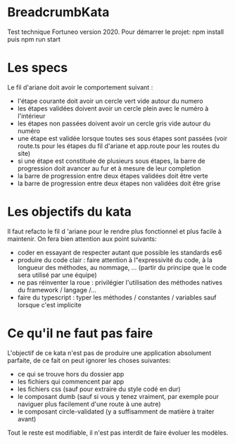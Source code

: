 # BreadcrumbKata

Test technique Fortuneo version 2020.
Pour démarrer le projet: npm install puis npm run start

# Les specs

Le fil d'ariane doit avoir le comportement suivant :
- l'étape courante doit avoir un cercle vert vide autour du numero
- les étapes validées doivent avoir un cercle plein avec le numéro à l'intérieur
- les étapes non passées doivent avoir un cercle gris vide autour du numéro
- une étape est validée lorsque toutes ses sous étapes sont passées (voir route.ts pour les étapes du fil d'ariane et app.route pour les routes du site)
- si une étape est constituée de plusieurs sous étapes, la barre de progression doit avancer au fur et à mesure de leur completion
- la barre de progression entre deux étapes validées doit être verte
- la barre de progression entre deux étapes non validées doit être grise

# Les objectifs du kata

Il faut refacto le fil d 'ariane pour le rendre plus fonctionnel et plus facile à maintenir.
On fera bien attention aux point suivants:
- coder en essayant de respecter autant que possible les standards es6
- produire du code clair : faire attention à l"expressivité du code, à la longueur des méthodes, au nommage, ... (partir du principe que le code sera utilisé par une équipe)
- ne pas réinventer la roue : privilégier l'utilisation des méthodes natives du framework / langage /...
- faire du typescript : typer les méthodes / constantes / variables sauf lorsque c'est implicite

# Ce qu'il ne faut pas faire

L'objectif de ce kata n'est pas de produire une application absolument parfaite, de ce fait on peut ignorer les choses suivantes:
- ce qui se trouve hors du dossier app
- les fichiers qui commencent par app
- les fichiers css (sauf pour extraire du style codé en dur)
- le composant dumb (sauf si vous y tenez vraiment, par exemple pour naviguer plus facilement d'une route à une autre)
- le composant circle-validated (y a suffisamment de matière à traiter avant)

Tout le reste est modifiable, il n'est pas interdit de faire évoluer les modèles.
